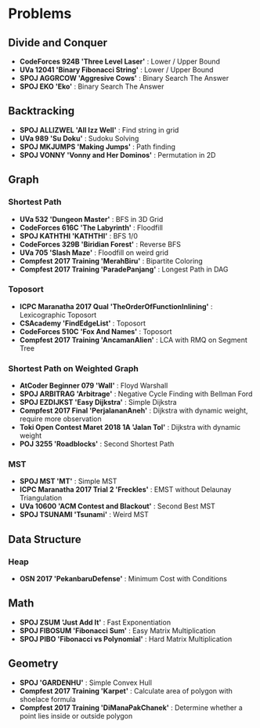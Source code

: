 # Problems

## Divide and Conquer

* **CodeForces 924B 'Three Level Laser'** : Lower / Upper Bound
* **UVa 12041 'Binary Fibonacci String'** : Lower / Upper Bound
* **SPOJ AGGRCOW 'Aggresive Cows'**       : Binary Search The Answer
* **SPOJ EKO 'Eko'**                      : Binary Search The Answer

## Backtracking

* **SPOJ ALLIZWEL 'All Izz Well'**       : Find string in grid
* **UVa 989 'Su Doku'**                  : Sudoku Solving
* **SPOJ MKJUMPS 'Making Jumps'**        : Path finding
* **SPOJ VONNY 'Vonny and Her Dominos'** : Permutation in 2D

## Graph

### Shortest Path
* **UVa 532 'Dungeon Master'**               : BFS in 3D Grid
* **CodeForces 616C 'The Labyrinth'**        : Floodfill
* **SPOJ KATHTHI 'KATHTHI'**                 : BFS 1/0
* **CodeForces 329B 'Biridian Forest'**      : Reverse BFS
* **UVa 705 'Slash Maze'**                   : Floodfill on weird grid
* **Compfest 2017 Training 'MerahBiru'**     : Bipartite Coloring
* **Compfest 2017 Training 'ParadePanjang'** : Longest Path in DAG

### Toposort
* **ICPC Maranatha 2017 Qual 'TheOrderOfFunctionInlining'** : Lexicographic Toposort
* **CSAcademy 'FindEdgeList'**                              : Toposort
* **CodeForces 510C 'Fox And Names'**                       : Toposort
* **Compfest 2017 Training 'AncamanAlien'**                 : LCA with RMQ on Segment Tree

### Shortest Path on Weighted Graph
* **AtCoder Beginner 079 'Wall'**                 : Floyd Warshall
* **SPOJ ARBITRAG 'Arbitrage'**                   : Negative Cycle Finding with Bellman Ford
* **SPOJ EZDIJKST 'Easy Dijkstra'**               : Simple Dijkstra
* **Compfest 2017 Final 'PerjalananAneh'**        : Dijkstra with dynamic weight, require more observation
* **Toki Open Contest Maret 2018 1A 'Jalan Tol'** : Dijkstra with dynamic weight
* **POJ 3255 'Roadblocks'**                       : Second Shortest Path

### MST
* **SPOJ MST 'MT'** : Simple MST
* **ICPC Maranatha 2017 Trial 2 'Freckles'** : EMST without Delaunay Triangulation
* **UVa 10600 'ACM Contest and Blackout'**   : Second Best MST
* **SPOJ TSUNAMI 'Tsunami'**                 : Weird MST

## Data Structure

### Heap
* **OSN 2017 'PekanbaruDefense'** : Minimum Cost with Conditions

## Math

* **SPOJ ZSUM 'Just Add It'**             : Fast Exponentiation
* **SPOJ FIBOSUM 'Fibonacci Sum'**        : Easy Matrix Multiplication
* **SPOJ PIBO 'Fibonacci vs Polynomial'** : Hard Matrix Multiplication

## Geometry

* **SPOJ 'GARDENHU'**                          : Simple Convex Hull
* **Compfest 2017 Training 'Karpet'**          : Calculate area of polygon with shoelace formula
* **Compfest 2017 Training 'DiManaPakChanek'** : Determine whether a point lies inside or outside polygon